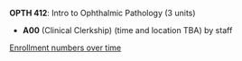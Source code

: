 **OPTH 412**: Intro to Ophthalmic Pathology (3 units)

- **A00** (Clinical Clerkship) (time and location TBA) by staff

[Enrollment numbers over time](./OPTH412.tsv)
